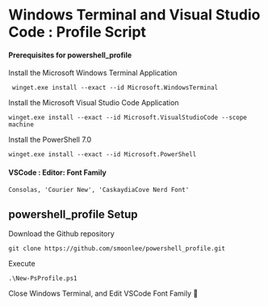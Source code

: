 # Windows Terminal and Visual Studio Code : Profile Script


#### Prerequisites for powershell_profile 
 Install the Microsoft Windows Terminal Application
```
 winget.exe install --exact --id Microsoft.WindowsTerminal
```

 Install the Microsoft Visual Studio Code Application
 ```
 winget.exe install --exact --id Microsoft.VisualStudioCode --scope machine
 ```

 Install the PowerShell 7.0
 ```
 winget.exe install --exact --id Microsoft.PowerShell
```

#### VSCode : Editor: Font Family 
```
Consolas, 'Courier New', 'CaskaydiaCove Nerd Font'
```

## powershell_profile Setup

Download the Github repository

```
git clone https://github.com/smoonlee/powershell_profile.git
```

Execute
```
.\New-PsProfile.ps1 
```

Close Windows Terminal, and Edit VSCode Font Family 🥳

